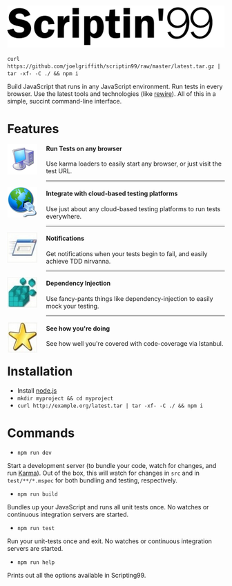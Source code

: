 ![Scriptin' 99](https://raw.githubusercontent.com/joelgriffith/scriptin99/master/images/scriptinlogo.png)

`curl https://github.com/joelgriffith/scriptin99/raw/master/latest.tar.gz | tar -xf- -C ./ && npm i`

Build JavaScript that runs in any JavaScript environment. Run tests in every browser. Use the latest tools and technologies (like [rewire](https://github.com/jhnns/rewire)). All of this in a simple, succint command-line interface.

# Features

<img src="https://raw.githubusercontent.com/joelgriffith/scriptin99/master/images/mycomputer.png" width="70" height="70" alt="Run in Any Browser" style="float: left; padding-right: 20px; padding-bottom: 20px;"/>

#### Run Tests on any browser
Use karma loaders to easily start any browser, or just visit the test URL.

***

<img src="https://raw.githubusercontent.com/joelgriffith/scriptin99/master/images/internet.jpg" width="70" height="70" alt="SauceLabs" style="float: left; padding-right: 20px; padding-bottom: 20px;"/>

#### Integrate with cloud-based testing platforms
Use just about any cloud-based testing platforms to run tests everywhere.

***

<img src="https://raw.githubusercontent.com/joelgriffith/scriptin99/master/images/flyingscreen.png" width="70" height="70" alt="Notifications" style="float: left; padding-right: 20px; padding-bottom: 20px;"/>

#### Notifications
Get notifications when your tests begin to fail, and easily achieve TDD nirvanna.

***

<img src="https://raw.githubusercontent.com/joelgriffith/scriptin99/master/images/blocksfalling.png" width="70" height="70" alt="Dependency Injection" style="float: left; padding-right: 20px; padding-bottom: 20px;"/>

#### Dependency Injection
Use fancy-pants things like dependency-injection to easily mock your testing.

***

<img src="https://raw.githubusercontent.com/joelgriffith/scriptin99/master/images/star.png" width="70" height="70" alt="Coverage" style="float: left; padding-right: 20px; padding-bottom: 20px;"/>

#### See how you're doing
See how well you're covered with code-coverage via Istanbul.

# Installation

- Install [node.js](https://nodejs.org/)
- `mkdir myproject && cd myproject`
- `curl http://example.org/latest.tar | tar -xf- -C ./ && npm i`

# Commands

- `npm run dev`

Start a development server (to bundle your code, watch for changes, and run [Karma](http://karma-runner.github.io/0.12/index.html)). Out of the box, this will watch for changes in `src` and in `test/**/*.mspec` for both bundling and testing, respectively.

- `npm run build`

Bundles up your JavaScript and runs all unit tests once. No watches or continuous integration servers are started.

- `npm run test`

Run your unit-tests once and exit. No watches or continuous integration servers are started.

- `npm run help`

Prints out all the options available in Scripting99.
